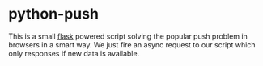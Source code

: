 python-push
===========

This is a small [flask](http://flask.pocoo.org/) powered script solving the popular push problem in browsers in a smart way. We just fire an async request to our script which only responses if new data is available.